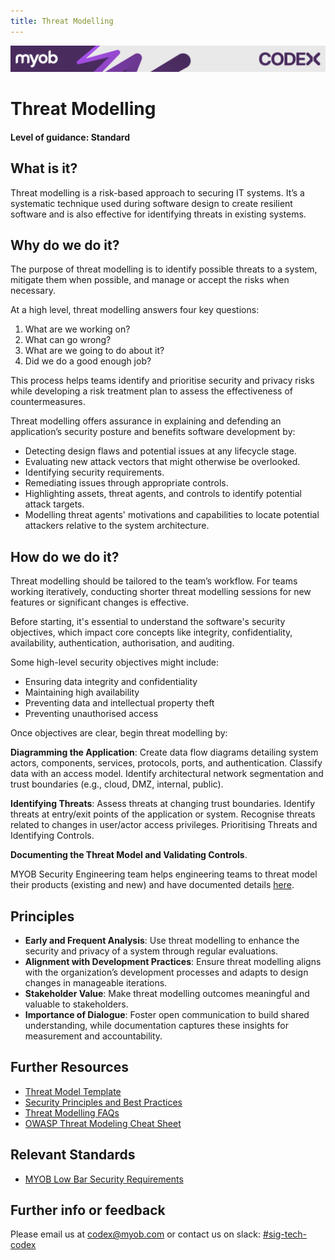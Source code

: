 ```yaml
---
title: Threat Modelling
---
```

<!-- confluence-page-id: 9293956096 -->
![](../assets/BANNER.png)

# Threat Modelling

#### Level of guidance: Standard

## What is it?

Threat modelling is a risk-based approach to securing IT systems. It’s a systematic technique used during software design to create resilient software and is also effective for identifying threats in existing systems.

## Why do we do it?

The purpose of threat modelling is to identify possible threats to a system, mitigate them when possible, and manage or accept the risks when necessary.

At a high level, threat modelling answers four key questions:

1. What are we working on?
2. What can go wrong?
3. What are we going to do about it?
4. Did we do a good enough job?

This process helps teams identify and prioritise security and privacy risks while developing a risk treatment plan to assess the effectiveness of countermeasures.

Threat modelling offers assurance in explaining and defending an application’s security posture and benefits software development by:

- Detecting design flaws and potential issues at any lifecycle stage.
- Evaluating new attack vectors that might otherwise be overlooked.
- Identifying security requirements.
- Remediating issues through appropriate controls.
- Highlighting assets, threat agents, and controls to identify potential attack targets.
- Modelling threat agents' motivations and capabilities to locate potential attackers relative to the system architecture.

## How do we do it?

Threat modelling should be tailored to the team’s workflow. For teams working iteratively, conducting shorter threat modelling sessions for new features or significant changes is effective.

Before starting, it's essential to understand the software's security objectives, which impact core concepts like integrity, confidentiality, availability, authentication, authorisation, and auditing.

Some high-level security objectives might include:

- Ensuring data integrity and confidentiality
- Maintaining high availability
- Preventing data and intellectual property theft
- Preventing unauthorised access

Once objectives are clear, begin threat modelling by:

**Diagramming the Application**:
Create data flow diagrams detailing system actors, components, services, protocols, ports, and authentication.
Classify data with an access model.
Identify architectural network segmentation and trust boundaries (e.g., cloud, DMZ, internal, public).

**Identifying Threats**:
Assess threats at changing trust boundaries.
Identify threats at entry/exit points of the application or system.
Recognise threats related to changes in user/actor access privileges.
Prioritising Threats and Identifying Controls.

**Documenting the Threat Model and Validating Controls**.

MYOB Security Engineering team helps engineering teams to threat model their products (existing and new) and have documented details [here](https://myobconfluence.atlassian.net/wiki/spaces/security/pages/834699309/Threat+Modelling+Workshops).

## Principles

- **Early and Frequent Analysis**: Use threat modelling to enhance the security and privacy of a system through regular evaluations.
- **Alignment with Development Practices**: Ensure threat modelling aligns with the organization’s development processes and adapts to design changes in manageable iterations.
- **Stakeholder Value**: Make threat modelling outcomes meaningful and valuable to stakeholders.
- **Importance of Dialogue**: Foster open communication to build shared understanding, while documentation captures these insights for measurement and accountability.

## Further Resources

- [Threat Model Template](https://myobconfluence.atlassian.net/wiki/spaces/security/pages/1699547452/Threat+model+-+Template)
- [Security Principles and Best Practices](https://myobconfluence.atlassian.net/wiki/spaces/security/pages/855933667/Security+Principles+and+Best+Practices)
- [Threat Modelling FAQs](https://myobconfluence.atlassian.net/wiki/spaces/security/pages/2272953027/Threat+modelling+FAQs)<!-- vale MYOB.Spelling = NO -->
- [OWASP Threat Modeling Cheat Sheet](https://cheatsheetseries.owasp.org/cheatsheets/Threat_Modeling_Cheat_Sheet.html)
<!-- vale MYOB.Spelling = YES -->

## Relevant Standards

- [MYOB Low Bar Security Requirements](https://myobconfluence.atlassian.net/wiki/spaces/security/pages/8903622866/Low+Bar+Security+Requirements)

## Further info or feedback

Please email us at codex@myob.com or contact us on slack: [#sig-tech-codex](https://myob.slack.com/archives/C02N8ADPGUX)
